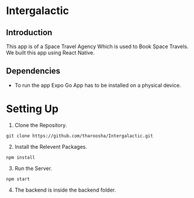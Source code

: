 # Intergalactic

## Introduction
This app is of a Space Travel Agency Which is used to Book Space Travels. We built this app using React Native.

## Dependencies
* To run the app Expo Go App has to be installed on a physical device.
# Setting Up

1. Clone the Repository.
```
git clone https://github.com/tharoosha/Intergalactic.git
```

2. Install the Relevent Packages.
```
npm install
```

3. Run the Server.
```
npm start
```


4. The backend is inside the backend folder.

